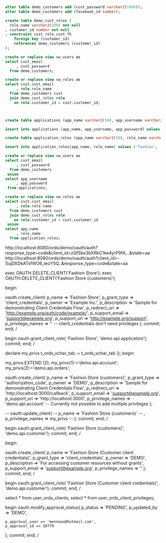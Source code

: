 ```sql
alter table demo_customers add (cust_password varchar2(2000));
alter table demo_customers add (facebook_id number);

create table demo_cust_roles (
  role_name varchar2(200) not null
, customer_id number not null
, constraint cust_role_cust_fk
    foreign key (customer_id)
    references demo_customers (customer_id)
);

create or replace view vw_users as
select cust_email
     , cust_password
  from demo_customers;

create or replace view vw_roles as
select cust.cust_email
     , role.role_name
  from demo_customers cust
  join demo_cust_roles role
    on role.customer_id = cust.customer_id;



create table applications (app_name varchar2(50), app_username varchar2(50), app_password varchar2(2000));

insert into applications (app_name, app_username, app_password) values ('Fashion store', 'fashion', '309d267f086d5fe5433d5bcc11cf83c14ffb5518dca95fc59b17363bb421e28e');

create table application_roles (app_name varchar2(50), role_name varchar2(255));

insert into application_roles(app_name, role_name) values ('fashion', 'demo.api.all');

create or replace view vw_users as
select cust_email
     , cust_password
  from demo_customers
 union
select app_username
     , app_password
 from applications;

create or replace view vw_roles as
select cust.cust_email
     , role.role_name
  from demo_customers cust
  join demo_cust_roles role
    on role.customer_id = cust.customer_id
 union
select app_name
     , role_name
  from application_roles;
```

http://localhost:8080/ords/demo/oauth/auth?response_type=code&client_id=zQfSbx3bXRkC1ke4yrP9fA...&state=aa
http://localhost:8080/ords/demo/oauth/auth?client_id=-SujDXDkATsfWO6_tezY5Q..&response_type=code&state=aa




exec OAUTH.DELETE_CLIENT('Fashion Store');
exec OAUTH.DELETE_CLIENT('Fashion Store (customers)');

begin
 
  oauth.create_client(
    p_name => 'Fashion Store',
    p_grant_type => 'client_credentials',
    p_owner => 'Example Inc.',
    p_description => 'Sample for demonstrating Client Credentials Flow',
    p_redirect_uri => 'http://example.org/auth/code/example/',
    p_support_email => 'support@example.org',
    p_support_uri => 'http://example.org/support',
    p_privilege_names => '' -- client_credentials don't need privileges
    );
  commit;
end;
/

begin 
 oauth.grant_client_role(
     'Fashion Store',
     'demo.api.application');
 commit;
end;
/

declare
  my_privs t_ords_vchar_tab  := t_ords_vchar_tab (); 
begin

  my_privs.EXTEND (2); 
  my_privs(1):='demo.api.account'; 
  my_privs(2):='demo.api.orders'; 
  
  oauth.create_client(
    p_name => 'Fashion Store (customers)',
    p_grant_type => 'authorization_code',
    p_owner => 'DEMO',
    p_description => 'Sample for demonstrating Client Credentials Flow',
    p_redirect_uri => 'http://localhost:3000/callback',
    p_support_email => 'support@example.org',
    p_support_uri => 'http://localhost:3000',
    p_privilege_names => 'demo.api.account' -- Currently not possible to add multiple privileges
    );
    
--  oauth.update_client(
--    p_name => 'Fashion Store (customers)'
--  , p_privilege_names => my_privs
--  );
  commit;
end;
/

begin 
 oauth.grant_client_role(
     'Fashion Store (customers)',
     'demo.api.customer');
 commit;
end;
/

begin
 
  oauth.create_client(
    p_name => 'Fashion Store (Customer client credentials)',
    p_grant_type => 'client_credentials',
    p_owner => 'DEMO',
    p_description => 'For accessing customer resources without grants',
    p_support_email => 'support@example.org',
    p_privilege_names => ''
    );
  commit;
end;
/

begin 
 oauth.grant_client_role(
     'Fashion Store (Customer client credentials)',
     'demo.api.customer');
 commit;
end;
/

select * from user_ords_clients;
select * from user_ords_client_privileges;

begin
  oauth.modify_approval_status(
    p_status      => 'PENDING',
    p_updated_by  => 'DEMO',

    p_approval_user => 'mennooo@hotmail.com',
    p_approval_id => 10779
  );
  commit;
end;
/
